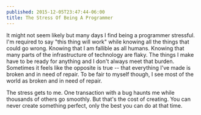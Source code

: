 ```yaml
---
published: 2015-12-05T23:47:44-06:00
title: The Stress Of Being A Programmer
---
```

It might not seem likely but many days I find being a programmer stressful. I'm required to say "this thing will work" while knowing all the things that could go wrong. Knowing that I am fallible as all humans. Knowing that many parts of the infrastructure of technology are flaky. The things I make have to be ready for anything and I don't always meet that burden. Sometimes it feels like the opposite is true -- that everything I've made is broken and in need of repair. To be fair to myself though, I see most of the world as broken and in need of repair.

The stress gets to me. One transaction with a bug haunts me while thousands of others go smoothly. But that's the cost of creating. You can never create something perfect, only the best you can do at that time.